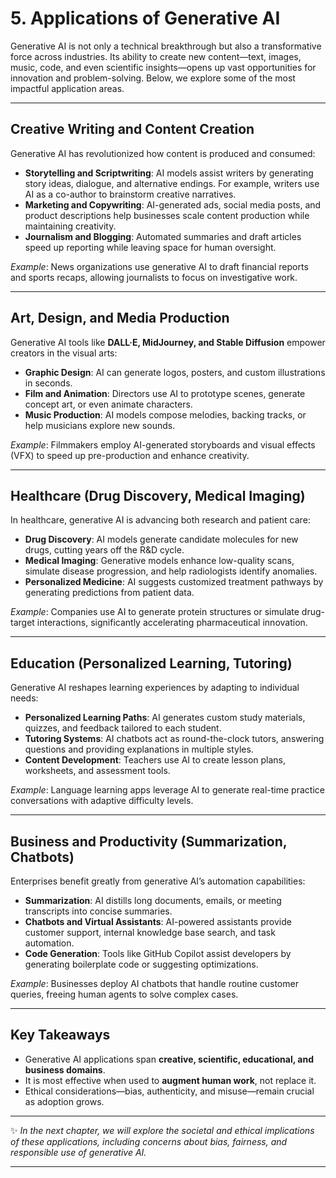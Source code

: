 # 5. Applications of Generative AI

Generative AI is not only a technical breakthrough but also a transformative force across industries. Its ability to create new content—text, images, music, code, and even scientific insights—opens up vast opportunities for innovation and problem-solving. Below, we explore some of the most impactful application areas.

---

## Creative Writing and Content Creation

Generative AI has revolutionized how content is produced and consumed:

* **Storytelling and Scriptwriting**: AI models assist writers by generating story ideas, dialogue, and alternative endings. For example, writers use AI as a co-author to brainstorm creative narratives.
* **Marketing and Copywriting**: AI-generated ads, social media posts, and product descriptions help businesses scale content production while maintaining creativity.
* **Journalism and Blogging**: Automated summaries and draft articles speed up reporting while leaving space for human oversight.

*Example*: News organizations use generative AI to draft financial reports and sports recaps, allowing journalists to focus on investigative work.

---

## Art, Design, and Media Production

Generative AI tools like **DALL·E, MidJourney, and Stable Diffusion** empower creators in the visual arts:

* **Graphic Design**: AI can generate logos, posters, and custom illustrations in seconds.
* **Film and Animation**: Directors use AI to prototype scenes, generate concept art, or even animate characters.
* **Music Production**: AI models compose melodies, backing tracks, or help musicians explore new sounds.

*Example*: Filmmakers employ AI-generated storyboards and visual effects (VFX) to speed up pre-production and enhance creativity.

---

## Healthcare (Drug Discovery, Medical Imaging)

In healthcare, generative AI is advancing both research and patient care:

* **Drug Discovery**: AI models generate candidate molecules for new drugs, cutting years off the R\&D cycle.
* **Medical Imaging**: Generative models enhance low-quality scans, simulate disease progression, and help radiologists identify anomalies.
* **Personalized Medicine**: AI suggests customized treatment pathways by generating predictions from patient data.

*Example*: Companies use AI to generate protein structures or simulate drug-target interactions, significantly accelerating pharmaceutical innovation.

---

## Education (Personalized Learning, Tutoring)

Generative AI reshapes learning experiences by adapting to individual needs:

* **Personalized Learning Paths**: AI generates custom study materials, quizzes, and feedback tailored to each student.
* **Tutoring Systems**: AI chatbots act as round-the-clock tutors, answering questions and providing explanations in multiple styles.
* **Content Development**: Teachers use AI to create lesson plans, worksheets, and assessment tools.

*Example*: Language learning apps leverage AI to generate real-time practice conversations with adaptive difficulty levels.

---

## Business and Productivity (Summarization, Chatbots)

Enterprises benefit greatly from generative AI’s automation capabilities:

* **Summarization**: AI distills long documents, emails, or meeting transcripts into concise summaries.
* **Chatbots and Virtual Assistants**: AI-powered assistants provide customer support, internal knowledge base search, and task automation.
* **Code Generation**: Tools like GitHub Copilot assist developers by generating boilerplate code or suggesting optimizations.

*Example*: Businesses deploy AI chatbots that handle routine customer queries, freeing human agents to solve complex cases.

---

## Key Takeaways

* Generative AI applications span **creative, scientific, educational, and business domains**.
* It is most effective when used to **augment human work**, not replace it.
* Ethical considerations—bias, authenticity, and misuse—remain crucial as adoption grows.

---

✨ *In the next chapter, we will explore the societal and ethical implications of these applications, including concerns about bias, fairness, and responsible use of generative AI.*

---
